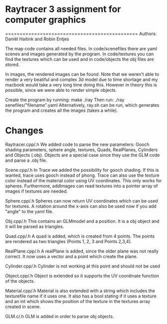 # Raytracer 3 assignment for computer graphics
==============================================
Authors: Daniël Haitink and Robin Entjes

The map code contains all needed files. In code/scenefiles there are yaml scenes and images generated by the program.
In code/textures you can find the textures which can be used and in code/objects the obj files are stored.

In images, the rendered images can be found. Note that we weren't able to render a very beatiful and complex 3d model due to time shortage and my macbook would take a very long time doing this. However in theory this is possible, since we were able to render simple objects.

Create the program by running: make ./ray Then run: ./ray senefiles/"filename".yaml Alternatively, ray.sh can be run, which generates the program and creates all the images (takes a while).

Changes
==============================================
Raytracer.cpp/.h
We added code to parse the new parameters: Gooch shading parameters, sphere angle, textures, Quads, RealPlanes, Cylinders and Objects (.obj). Objects are a special case since they use the GLM code and parse a .obj file.

Scene.cpp/.h
In Trace we added the possibility for gooch shading. If this is wanted, trace uses gooch instead of phong. Trace can also use the texture color instead of the material color using UV coordinates. This only works for spheres. Furthermore, addImages can read textures into a pointer array of images if textures are needed.

Sphere.cpp/.h
Spheres can now return UV coordinates which can be used for textures. A rotation around the x-axis can also be used now if you add "angle" to the yaml file.

Obj.cpp/.h
This contains an GLMmodel and a position. It is a obj object and it will be parsed as triangles.

Quad.cpp/.h
A quad is added, which is created from 4 points. The points are rendered as two triangles (Points 1, 2, 3 and Points 2,3,4).

RealPlane.cpp/.h
A realPlane is added, since the older plane was not really correct. It now uses a vector and a point which create the plane.

Cylinder.cpp/.h
Cylinder is not working at this point and should not be used

Object.cpp/.h
Object is extended so it supports the UV coordinate function of the objects.

Material.cpp/.h
Material is also extended with a string which includes the texturefile name if it uses one. It also has a bool stating if it uses a texture and an int which shows the position of the texture in the textures array created in scene.

GLM.c/.h
GLM is added in order to parse obj objects.


